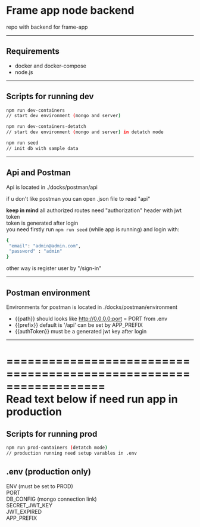 # Frame app node backend
repo with backend for frame-app

********
## Requirements
- docker and docker-compose
- node.js

********
## Scripts for running dev
```bash
npm run dev-containers
// start dev environment (mongo and server)

npm run dev-containers-detatch
// start dev environment (mongo and server) in detatch mode

npm run seed
// init db with sample data
```

********
## Api and Postman
Api is located in ./docks/postman/api  

if u don't like postman you can open .json file to read "api"

**keep in mind**  all authorized routes need "authorization" header with jwt token   
token is generated after login   
you need firstly run ```npm run seed```  (while app is running) and login with:  

```bash
{
 "email": "admin@admin.com",  
 "password" : "admin"  
}
```

other way is register user by "/sign-in"  

********
## Postman environment
Environments for postman is located in ./docks/postman/environment  

- {{path}} should looks like http://0.0.0.0:port = PORT from .env  
- {{prefix}} default is '/api' can be set by APP_PREFIX   
- {{authToken}} must be a generated jwt key after login

********

==================================================================  
Read text below if need run app in production  
==================================================================
## Scripts for running prod
```bash
npm run prod-containers (detatch mode)
// production running need setup varables in .env 
```

## .env (production only)
 ENV (must be set to PROD)   
 PORT   
 DB_CONFIG  (mongo connection link)  
 SECRET_JWT_KEY    
 JWT_EXPIRED  
 APP_PREFIX 

